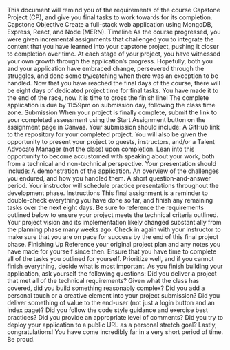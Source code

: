 This document will remind you of the requirements of the course Capstone Project (CP), and give you final tasks to work towards for its completion.
Capstone Objective
Create a full-stack web application using MongoDB, Express, React, and Node (MERN).
Timeline
As the course progressed, you were given incremental assignments that challenged you to integrate the content that you have learned into your capstone project, pushing it closer to completion over time.
At each stage of your project, you have witnessed your own growth through the application’s progress. Hopefully, both you and your application have embraced change, persevered through the struggles, and done some try/catching when there was an exception to be handled.
Now that you have reached the final days of the course, there will be eight days of dedicated project time for final tasks. You have made it to the end of the race, now it is time to cross the finish line!
The complete application is due by 11:59pm on submission day, following the class time zone. 
Submission
When your project is finally complete, submit the link to your completed assessment using the Start Assignment button on the assignment page in Canvas.
Your submission should include:
A GitHub link to the repository for your completed project.
You will also be given the opportunity to present your project to guests, instructors, and/or a Talent Advocate Manager (not the class) upon completion. Lean into this opportunity to become accustomed with speaking about your work, both from a technical and non-technical perspective.
Your presentation should include:
A demonstration of the application.
An overview of the challenges you endured, and how you handled them.
A short question-and-answer period.
Your instructor will schedule practice presentations throughout the development phase.
Instructions
This final assignment is a reminder to double-check everything you have done so far, and finish any remaining tasks over the next eight days. Be sure to reference the requirements outlined below to ensure your project meets the technical criteria outlined.
Your project vision and its implementation likely changed substantially from the planning phase many weeks ago. Check in again with your instructor to make sure that you are on pace for success by the end of this final project phase.
Finishing Up
Reference your original project plan and any notes you have made for yourself since then. Ensure that you have time to complete all of the tasks you outlined for yourself. Prioritize well, and if you cannot finish everything, decide what is most important.
As you finish building your application, ask yourself the following questions:
Did you deliver a project that met all of the technical requirements?
Given what the class has covered, did you build something reasonably complex?
Did you add a personal touch or a creative element into your project submission?
Did you deliver something of value to the end-user (not just a login button and an index page)?
Did you follow the code style guidance and exercise best practices?
Did you provide an appropriate level of comments?
Did you try to deploy your application to a public URL as a personal stretch goal?
Lastly, congratulations! You have come incredibly far in a very short period of time. Be proud.